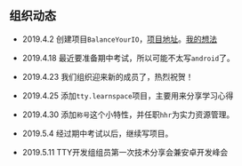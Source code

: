 ## 组织动态

- 2019.4.2 创建项目`BalanceYourIO`，[项目地址](https://github.com/TropicalTeamYard/BalanceYourIO)。[我的想法](./IDEA.md)

- 2019.4.18 最近要准备期中考试，所以可能不太写`android`了。

- 2019.4.23 我们组织迎来新的成员了，热烈祝贺！

- 2019.4.25 添加`tty.learnspace`项目，主要用来分享学习心得

- 2019.4.30 添加`称号`这个小特性，并任职`hhr`为实力资源管理。

- 2019.5.4 经过期中考试以后，继续写项目。

- 2019.5.11 TTY开发组组员第一次技术分享会兼安卓开发峰会